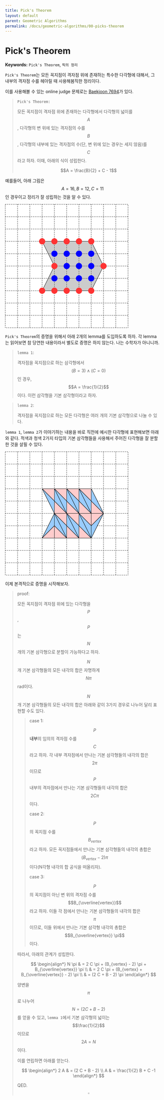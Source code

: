 ```yaml
---
title: Pick's Theorem
layout: default
parent: Geometric Algorithms
permalink: /docs/geometric-algorithms/00-picks-theorem
---
```


# Pick's Theorem

**Keywords:** `Pick's Theorem`, `픽의 정리`

`Pick's Theorem`는 모든 꼭지점이 격자점 위에 존재하는 특수한 다각형에 대해서, 그 내부의 격자점 수를 헤아릴 때 사용해봄직한 정리이다.

이를 사용해볼 수 있는 online judge 문제로는 [Baekjoon 7694](/docs/baekjoon-online-judge/07694)가 있다.

> `Pick's Theorem:`
> 
> 모든 꼭지점이 격자점 위에 존재하는 다각형에서 다각형의 넓이를 $$A$$, 다각형의 변 위에 있는 격자점의 수를 $$B$$, 다각형의 내부에 있는 격자점의 수(단, 변 위에 있는 경우는 세지 않음)를 $$C$$라고 하자. 이때, 아래의 식이 성립한다.
>
> $$A = \frac{B}{2} + C - 1$$

예를들어, 아래 그림은 $$A = 16,\,B = 12,\,C = 11$$인 경우이고 정리가 잘 성립하는 것을 알 수 있다.

![fig_01](./example.png)

`Pick's Theorem`의 증명을 위해서 아래 2개의 lemma를 도입하도록 하자. 각 lemma는 읽어보면 참 당연한 내용이라서 별도로 증명은 하지 않는다. 나는 수학자가 아니니까.

> `lemma 1`:
> 
> 격자점을 꼭지점으로 하는 삼각형에서 $$(B = 3) \wedge (C = 0)$$인 경우, $$A = \frac{1}{2}$$이다. 이런 삼각형을 기본 삼각형이라고 하자.

> `lemma 2`:
>
> 격자점을 꼭지점으로 하는 모든 다각형은 여러 개의 기본 삼각형으로 나눌 수 있다.

`lemma 1`, `lemma 2`가 이야기하는 내용을 바로 직전에 예시한 다각형에 표현해보면 아래와 같다. 적색과 청색 2가지 타입의 기본 삼각형들을 사용해서 주어진 다각형을 잘 분할한 것을 살필 수 있다.

![fig_02](./example2.png)

이제 본격적으로 증명을 시작해보자.

> proof:
>
> 모든 꼭지점이 격자점 위에 있는 다각형을 $$P$$, $$P$$는 $$N$$개의 기본 삼각형으로 분할이 가능하다고 하자.
>
> $$N$$개 기본 삼각형들의 모든 내각의 합은 자명하게 $$N \pi$$ rad이다.
>
> $$N$$개 기본 삼각형들의 모든 내각의 합은 아래와 같이 3가지 경우로 나누어 달리 표현할 수도 있다.
>
>> case 1:
>>
>> $$P$$ **내부**의 임의의 격자점 수를 $$C$$라고 하자. 각 내부 격자점에서 만나는 기본 삼각형들의 내각의 합은 $$2 \pi$$이므로 $$P$$ 내부의 격자점에서 만나는 기본 삼각형들의 내각의 합은 $$2 C \pi$$이다.
>>
>> case 2:
>> 
>> $$P$$의 꼭지점 수를 $$B_{vertex}$$라고 하자. 모든 꼭지점들에서 만나는 기본 삼각형들의 내각의 총합은 $$(B_{vertex} - 2) \pi$$이다(N각형 내각의 합 공식을 떠올리자).
>>
>> case 3:
>>
>> $$P$$의 꼭지점이 아닌 변 위의 격자점 수를 $$B_{\overline{vertex}}$$라고 하자. 이들 각 점에서 만나는 기본 삼각형들의 내각의 합은 $$\pi$$이므로, 이들 위에서 만나는 기본 삼각형 내각의 총합은 $$B_{\overline{vertex}} \pi$$이다.
>
> 따라서, 아래의 관계가 성립한다.
>
> $$
> \begin{align*}
>   N \pi & = 2 C \pi + (B_{vertex} - 2) \pi + B_{\overline{vertex}} \pi \\
>         & = 2 C \pi + (B_{vertex} + B_{\overline{vertex}} - 2) \pi \\
>         & = (2 C + B - 2) \pi
> \end{align*}
> $$
>
> 양변을 $$\pi$$로 나누어 $$N = (2 C + B - 2)$$를 얻을 수 있고, `lemma 1`에서 기본 삼각형의 넓이는 $$\frac{1}{2}$$이므로 $$2 A = N$$이다.
>
> 이를 연립하면 아래를 얻는다.
>
> $$
> \begin{align*}
>   2 A & = (2 C + B - 2) \\
>   A & = \frac{1}{2} B + C -1
> \end{align*}
> $$
>
> QED. $$\square$$

<script src="https://utteranc.es/client.js"
        repo="i-am-wonseoklee/i-am-wonseoklee.github.io"
        issue-term="pathname"
        theme="github-dark-orange"
        crossorigin="anonymous"
        async>
</script>